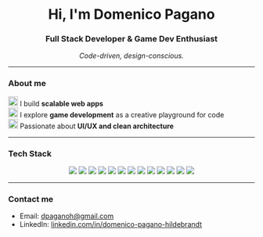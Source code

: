 <h1 align="center">Hi, I'm Domenico Pagano</h1>
<h3 align="center">Full Stack Developer & Game Dev Enthusiast</h3>
<p align="center"><em>Code-driven, design-conscious.</em></p>

---

### About me

<img src="https://res.cloudinary.com/dhaiensb8/image/upload/v1757179714/Gnomono/green1up16x16_animx32f_tyhj4y.gif" alt="one up" width="20px"> I build **scalable web apps**  
<img src="https://res.cloudinary.com/dhaiensb8/image/upload/v1757179714/Gnomono/green1up16x16_animx32f_tyhj4y.gif" alt="one up" width="20px"> I explore **game development** as a creative playground for code  
<img src="https://res.cloudinary.com/dhaiensb8/image/upload/v1757179714/Gnomono/green1up16x16_animx32f_tyhj4y.gif" alt="one up" width="20px"> Passionate about **UI/UX and clean architecture**  

---

### Tech Stack
<!--
<p align="center">
  <img src="https://upload.wikimedia.org/wikipedia/commons/thumb/3/38/HTML5_Badge.svg/600px-HTML5_Badge.svg.png" alt="HTML5" width="40"/>
  <img src="https://cdn4.iconfinder.com/data/icons/social-media-logos-6/512/121-css3-512.png" alt="CSS3" width="40"/>
  <img src="https://upload.wikimedia.org/wikipedia/commons/thumb/9/99/Unofficial_JavaScript_logo_2.svg/1024px-Unofficial_JavaScript_logo_2.svg.png" alt="JavaScript" width="40"/>
  <img src="https://cdn.iconscout.com/icon/free/png-256/free-typescript-icon-svg-png-download-2945272.png?f=webp" alt="TypeScript" width="40"/>
  <img src="https://upload.wikimedia.org/wikipedia/commons/thumb/a/a7/React-icon.svg/2300px-React-icon.svg.png" alt="React" width="40"/>
  <img src="https://www.svgrepo.com/show/303557/redux-logo.svg" alt="Redux" width="40"/>
  <img src="https://img.icons8.com/fluent-systems-filled/200/EBEBEB/nextjs.png" alt="Next.js" width="40"/>
  <img src="https://upload.wikimedia.org/wikipedia/commons/thumb/a/a8/NestJS.svg/2120px-NestJS.svg.png" alt="NestJS" width="40"/>
  <img src="https://www.svgrepo.com/show/452075/node-js.svg" alt="Node.js" width="40"/>
  <img src="https://sequelize.org/api/v6/image/brand_logo.png" alt="Sequelize" width="40"/>
  <img src="https://www.peanutsquare.com/wp-content/uploads/2024/04/Express.png" alt="Express" width="40"/>
  <img src="https://upload.wikimedia.org/wikipedia/commons/thumb/2/29/Postgresql_elephant.svg/1200px-Postgresql_elephant.svg.png" alt="PostgreSQL" width="40"/>
  <img src="https://img.icons8.com/fluency/48/000000/visual-studio-code-2019.png" alt="VSCode" width="40"/>
  <img src="https://www.vectorlogo.zone/logos/git-scm/git-scm-icon.svg" alt="Git" width="40"/>
</p>
-->

<p align="center">
  <img src="https://img.shields.io/badge/HTML5-E34F26?style=for-the-badge&logo=html5&logoColor=white"/>
  <img src="https://img.shields.io/badge/CSS3-1572B6?style=for-the-badge&logo=css3&logoColor=white"/>
  <img src="https://img.shields.io/badge/JavaScript-F7DF1E?style=for-the-badge&logo=javascript&logoColor=black"/>
  <img src="https://img.shields.io/badge/TypeScript-3178C6?style=for-the-badge&logo=typescript&logoColor=white"/>
  <img src="https://img.shields.io/badge/React-20232A?style=for-the-badge&logo=react&logoColor=61DAFB"/>
  <img src="https://img.shields.io/badge/Next.js-000000?style=for-the-badge&logo=next.js&logoColor=white"/>
  <img src="https://img.shields.io/badge/NestJS-E0234E?style=for-the-badge&logo=nestjs&logoColor=white"/>
  <img src="https://img.shields.io/badge/Node.js-339933?style=for-the-badge&logo=node.js&logoColor=white"/>
  <img src="https://img.shields.io/badge/PostgreSQL-316192?style=for-the-badge&logo=postgresql&logoColor=white"/>
  <img src="https://img.shields.io/badge/Sequelize-52B0E7?style=for-the-badge&logo=sequelize&logoColor=white"/>
  <img src="https://img.shields.io/badge/Express.js-404D59?style=for-the-badge"/>
  <img src="https://img.shields.io/badge/Git-F05032?style=for-the-badge&logo=git&logoColor=white"/>
  <img src="https://img.shields.io/badge/Phaser-1A1A1A?style=for-the-badge&logo=phaser&logoColor=white"/>
</p>

---

### Contact me

- Email: [dpaganoh@gmail.com](mailto:dpaganoh@gmail.com)  
- LinkedIn: [linkedin.com/in/domenico-pagano-hildebrandt](https://www.linkedin.com/in/domenico-pagano-hildebrandt/)
